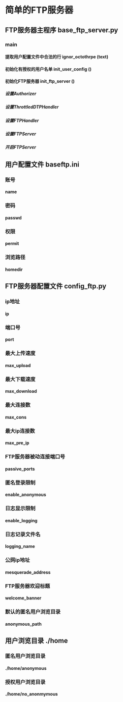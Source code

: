 # 简单的FTP服务器

## FTP服务器主程序 base_ftp_server.py

### main

#### 提取用户配置文件中合法的行 ignor_octothrpe (text)

#### 初始化有授权的用户名单 init_user_config ()

#### 初始化FTP服务器 init_ftp_server ()

##### 设置Authorizer

##### 设置ThrottledDTPHandler

##### 设置FTPHandler

##### 设置FTPServer

##### 开启FTPServer

## 用户配置文件 baseftp.ini

### 账号

#### name

### 密码

#### passwd

### 权限

#### permit

### 浏览路径

#### homedir

## FTP服务器配置文件 config_ftp.py

### ip地址

#### ip

### 端口号

#### port

### 最大上传速度

#### max_upload

### 最大下载速度

#### max_download

### 最大连接数

#### max_cons

### 最大ip连接数

#### max_pre_ip

### FTP服务器被动连接端口号

#### passive_ports

### 匿名登录限制

#### enable_anonymous

### 日志显示限制

#### enable_logging

### 日志记录文件名

#### logging_name

### 公网ip地址

#### mesquerade_address

### FTP服务器欢迎标题

#### welcome_banner

### 默认的匿名用户浏览目录

#### anonymous_path

## 用户浏览目录 ./home

### 匿名用户浏览目录

#### ./home/anonymous

### 授权用户浏览目录

#### ./home/no_anonmymous

